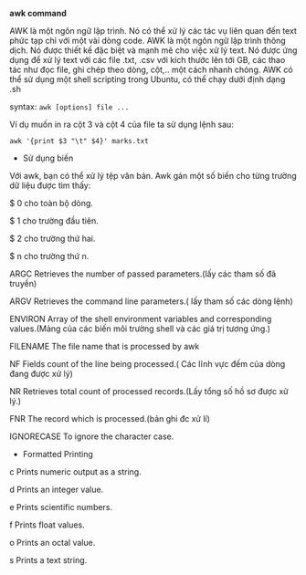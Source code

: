 **awk command**

AWK là một ngôn ngữ lập trình. Nó có thể xử lý các tác vụ liên quan đến text phức tạp chỉ với một vài dòng code. AWK là một ngôn ngữ lập trình thông dịch. Nó được thiết kế đặc biệt và mạnh mẽ cho việc xử lý text. Nó được ứng dụng để xử lý text với các file .txt, .csv với kích thước lên tới GB, các thao tác như đọc file, ghi chép theo dòng, cột,.. một cách nhanh chóng. AWK có thể sử dụng một shell scripting trong Ubuntu, có thể chạy dưới định dạng .sh

syntax: `awk [options] file ...`

Ví dụ muốn in ra cột 3 và cột 4 của file ta sử dụng lệnh sau:

`awk '{print $3 "\t" $4}' marks.txt`

- Sử dụng biến

Với awk, bạn có thể xử lý tệp văn bản. Awk gán một số biến cho từng trường dữ liệu được tìm thấy:

$ 0 cho toàn bộ dòng.

$ 1 cho trường đầu tiên.

$ 2 cho trường thứ hai.

$ n cho trường thứ n.

ARGC     Retrieves the number of passed parameters.(lấy các tham số đã truyền)

ARGV     Retrieves the command line parameters.( lấy tham số các dòng lệnh)

ENVIRON     Array of the shell environment variables and corresponding values.(Mảng của các biến môi trường shell và các giá trị tương ứng.)

FILENAME    The file name that is processed by awk

NF     Fields count of the line being processed.( Các lĩnh vực đếm của dòng đang được xử lý)

NR    Retrieves total count of processed records.(Lấy tổng số hồ sơ được xử lý.)

FNR     The record which is processed.(bản ghi đc xử lí)

IGNORECASE     To ignore the character case.

- Formatted Printing

c              Prints numeric output as a string.

d             Prints an integer value.

e             Prints scientific numbers.

f               Prints float values.

o             Prints an octal value.

s             Prints a text string.
